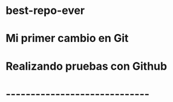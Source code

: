 # best-repo-ever
# Mi primer cambio en Git
# Realizando pruebas con Github
# -----------------------------